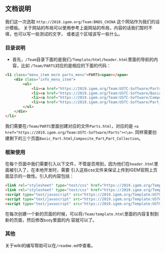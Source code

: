 ## 文档说明

我们这一次选取 `http://2018.igem.org/Team:BNDS_CHINA` 这个网站作为我们的设计模板。
关于网站的布局可以使用参考上面网站的布局，内容的话我们暂时不填，也可以写一些测试的文字，
或者这个区域该写一些什么。

### 目录说明
+ 首先，`/Team`目录下面的是我们`/Template/html/header.html`里面的导航的内容，比如
`/Team/PARTS`对应的是相应的下面的代码：

```html
<li class="menu_item more parts_menu">PARTS<span></span>
    <div class="info_menu_item">
        <ul>
            <li><a href="https://2019.igem.org/Team:USTC-Software/Parts">Parts</a></li>
            <li><a href="https://2019.igem.org/Team:USTC-Software/Basic_Part">Basic Part</a></li>
            <li><a href="https://2019.igem.org/Team:USTC-Software/Composite_Part">Composite Part</a></li>
            <li><a href="https://2019.igem.org/Team:USTC-Software/Part_Collection">Part Collection</a></li>
        </ul>
    </div>
</li>
```

我们需要在`/Team/PARTS`里面创建对应的文件`Parts.html`，对应的是
`<a href="https://2019.igem.org/Team:USTC-Software/Parts"><\a>`.
同样需要创建剩下的三个页面`Basic_Part.html`,`Composite_Part`,`Part_Collection`。

### 框架使用
在每个页面中我们需要引入以下文件，不管是否用到，因为他们在`header.html`里面被引入了，在本地开发时，需要
引入这些css文件来保证上传到IGEM官网上页面显示的一致性。引入的内容包括：
```html
<link rel="stylesheet" type="text/css" href="https://2019.igem.org/Template:USTC-Software/css/default?action=raw&ctype=text/css" />
<link rel="stylesheet" type="text/css" href="https://2019.igem.org/Template:USTC-Software/css/bootstrap?action=raw&ctype=text/css" />
<script type="text/javascript" src="https://2019.igem.org/Template:USTC-Software/js/jquery?action=raw&ctype=text/javascript"></script>
<script type="text/javascript" src="https://2019.igem.org/Template:USTC-Software/js/popper?action=raw&ctype=text/javascript"></script>
<script type="text/javascript" src="https://2019.igem.org/Template:USTC-Software/js/bootstrap?action=raw&ctype=text/javascript"></script>
```

在每次创建一个新的页面的时候，可以将`/Team/template.html`里面的内容复制到新的页面，然后修改`body`里面的内
容就可以了。

### 其他

关于wiki的编写帮助可以在`/readme.md`中查看。

 
